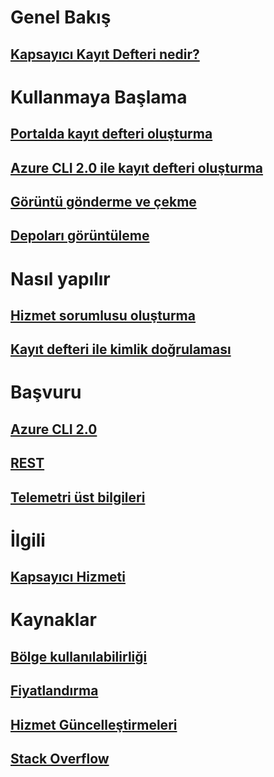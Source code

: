 # Genel Bakış

## [Kapsayıcı Kayıt Defteri nedir?](container-registry-intro.md)

# Kullanmaya Başlama
## [Portalda kayıt defteri oluşturma](container-registry-get-started-portal.md)
## [Azure CLI 2.0 ile kayıt defteri oluşturma](container-registry-get-started-azure-cli.md)
## [Görüntü gönderme ve çekme](container-registry-get-started-docker-cli.md)
## [Depoları görüntüleme](container-registry-repositories.md)

# Nasıl yapılır

## [Hizmet sorumlusu oluşturma](../azure-resource-manager/resource-group-create-service-principal-portal.md?toc=%2fazure%2fcontainer-registry%2ftoc.json)
## [Kayıt defteri ile kimlik doğrulaması](container-registry-authentication.md)

# Başvuru

## [Azure CLI 2.0](/cli/azure/acr)
## [REST](/rest/api/containerregistry)
## [Telemetri üst bilgileri](container-registry-headers.md)

# İlgili

## [Kapsayıcı Hizmeti](/azure/container-service/)

# Kaynaklar
## [Bölge kullanılabilirliği](https://azure.microsoft.com/regions/services/)
## [Fiyatlandırma](https://azure.microsoft.com/pricing/details/container-registry/)
## [Hizmet Güncelleştirmeleri](https://azure.microsoft.com/en-us/updates/?product=container-registry&updatetype=&platform=)
## [Stack Overflow](http://stackoverflow.com/questions/tagged/azure-container-registry)
